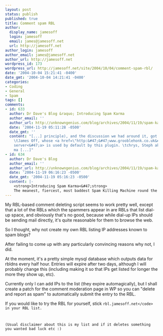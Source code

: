 ```yaml
---
layout: post
status: publish
published: true
title: Comment spam RBL
author:
  display_name: jamesoff
  login: jamesoff
  email: james@jamesoff.net
  url: http://jamesoff.net
author_login: jamesoff
author_email: james@jamesoff.net
author_url: http://jamesoff.net
wordpress_id: 173
wordpress_url: http://jamesoff.net/site/2004/10/04/comment-spam-rbl/
date: '2004-10-04 15:21:41 -0400'
date_gmt: '2004-10-04 14:21:41 -0400'
categories:
- Coding
- General
- Spam
tags: []
comments:
- id: 633
  author: Dr Dave's Blog &raquo; Introducing Spam Karma
  author_email: ''
  author_url: http://unknowngenius.com/blog/archives/2004/11/19/spam-karma-merciless-spam-killing-machine/
  date: '2004-11-19 05:11:28 -0500'
  date_gmt: ''
  content: "[...] principle), and the discussion we had around it, got me thinking&#8230;
    \tJames Off, whose <a href=\"http:&#47;&#47;www.grooblehonk.co.uk&#47;archives&#47;2004&#47;10&#47;04&#47;comment-spam-rbl\">RBL
    server<&#47;a> is used by default by this plugin. \tchrys, Steph aka bunnywabbit,
    ma [...]"
- id: 634
  author: Dr Dave's Blog
  author_email: ''
  author_url: http://unknowngenius.com/blog/archives/2004/11/19/spam-karma-merciless-spam-killing-machine/
  date: '2004-11-19 06:16:23 -0500'
  date_gmt: '2004-11-19 05:16:23 -0500'
  content: |-
    <strong>Introducing Spam Karma<&#47;strong>
    The meanest, fiercest, most baddest Spam Killing Machine round the block...
---
```

<p>My RBL-based comment deleting script seems to work pretty well, except that a lot of the RBLs which the spammers appear in are RBLs that list dial-up space, and obviously that's no good, because while dial-up IPs should be sending mail directly, it's quite reasonable for them to browse the web.</p>
<p>So I thought, why not create my own RBL listing IP addresses known to spam blogs?</p>
<p>After failing to come up with any particularly convincing reasons why not, I did.</p>
<p>At the moment, it's a pretty simple mysql database which outputs data for rbldns every half hour. Entries will expire after two days, although I will probably change this (including making it so that IPs get listed for longer the more they show up, etc).</p>
<p>Currently only I can add IPs to the list (they expire automagically), but I shall create a patch for the comment moderation page in WP so you can "delete and report as spam" to automatically submit the entry to the RBL.</p>
<p>If you would like to try the RBL for yourself, stick <code>rbl.jamesoff.net<&#47;code> in your RBL list.</p>
<p>(Usual disclaimer about this is my list and if it deletes something you wanted bad luck etc :)</p>

